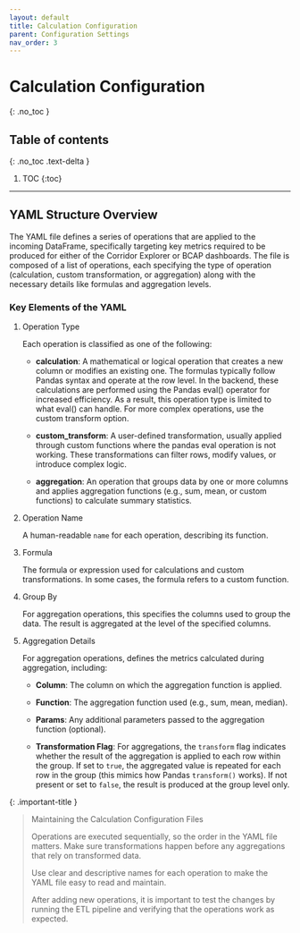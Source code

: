 ```yaml
---
layout: default
title: Calculation Configuration
parent: Configuration Settings
nav_order: 3
---
```


# Calculation Configuration
{: .no_toc }
## Table of contents
{: .no_toc .text-delta }

1. TOC
{:toc}

---

## YAML Structure Overview

The YAML file defines a series of operations that are applied to the incoming DataFrame, specifically targeting key metrics required to be produced for either of the Corridor Explorer or BCAP dashboards. The file is composed of a list of operations, each specifying the type of operation (calculation, custom transformation, or aggregation) along with the necessary details like formulas and aggregation levels.

### Key Elements of the YAML

1. Operation Type

   Each operation is classified as one of the following:
      - **calculation**: A mathematical or logical operation that creates a new column or modifies an existing one. The formulas typically follow Pandas syntax and operate at the row level. In the backend, these calculations are performed using the Pandas eval() operator for increased efficiency. As a result, this operation type is limited to what eval() can handle. For more complex operations, use the custom transform option.
      
      - **custom_transform**: A user-defined transformation, usually applied through custom functions where the pandas eval operation is not working. These transformations can filter rows, modify values, or introduce complex logic.
      
      - **aggregation**: An operation that groups data by one or more columns and applies aggregation functions (e.g., sum, mean, or custom functions) to calculate summary statistics. 
   
2. Operation Name

   A human-readable `name` for each operation, describing its function.

3. Formula

   The formula or expression used for calculations and custom transformations. In some cases, the formula refers to a custom function.

4. Group By

   For aggregation operations, this specifies the columns used to group the data. The result is aggregated at the level of the specified columns.

5. Aggregation Details 

   For aggregation operations, defines the metrics calculated during aggregation, including:

   - **Column**: The column on which the aggregation function is applied.

   - **Function**: The aggregation function used (e.g., sum, mean, median).

   - **Params**: Any additional parameters passed to the aggregation function (optional).
   
   - **Transformation Flag**: For aggregations, the `transform` flag indicates whether the result of the aggregation is applied to each row within the group. If set to `true`, the aggregated value is repeated for each row in the group (this mimics how Pandas `transform()` works). If not present or set to `false`, the result is produced at the group level only.


 {: .important-title }
 >    Maintaining the Calculation Configuration Files
 > 
 >    Operations are executed sequentially, so the order in the YAML file matters. Make sure transformations happen before any aggregations that rely on transformed data.  
 > 
 >    Use clear and descriptive names for each operation to make the YAML file easy to read and maintain.  
 > 
 >    After adding new operations, it is important to test the changes by running the ETL pipeline and verifying that the operations work as expected.


